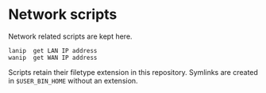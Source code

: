 Network scripts
===============
Network related scripts are kept here.

    lanip  get LAN IP address
    wanip  get WAN IP address

Scripts retain their filetype extension in this repository. Symlinks are created
in `$USER_BIN_HOME` without an extension.
